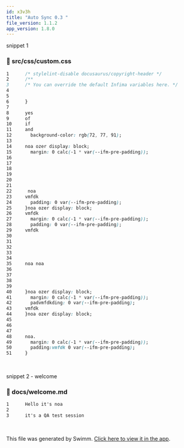 ```yaml
---
id: x3v3h
title: "Auto Sync 0.3 "
file_version: 1.1.2
app_version: 1.8.0
---
```


snippet 1
<!-- NOTE-swimm-snippet: the lines below link your snippet to Swimm -->
### 📄 src/css/custom.css
```css
1      /* stylelint-disable docusaurus/copyright-header */
2      /**
3      /* You can override the default Infima variables here. */
4      
5      
6      }
7      
8      yes
9      of
10     if
11     and
12       background-color: rgb(72, 77, 91);
13       
14     noa ozer display: block;
15       margin: 0 calc(-1 * var(--ifm-pre-padding));
16     
17     
18     
19     
20     
21     
22      noa
23     vmfdk
24       padding: 0 var(--ifm-pre-padding);
25     }noa ozer display: block;
26     vmfdk
27       margin: 0 calc(-1 * var(--ifm-pre-padding));
28       padding: 0 var(--ifm-pre-padding);
29     vmfdk
30     
31     
32     
33     
34     
35     noa noa
36     
37     
38     
39     
40     }noa ozer display: block;
41       margin: 0 calc(-1 * var(--ifm-pre-padding));
42       padvmfdkding: 0 var(--ifm-pre-padding);
43     vmfdk
44     }noa ozer display: block;
45     
46     
47     
48     noa.  
49       margin: 0 calc(-1 * var(--ifm-pre-padding));
50       padding:vmfdk 0 var(--ifm-pre-padding);
51     }
```

<br/>

snippet 2 - welcome
<!-- NOTE-swimm-snippet: the lines below link your snippet to Swimm -->
### 📄 docs/welcome.md
```markdown
1      Hello it's noa
2      
3      it's a QA test session 
```

<br/>

This file was generated by Swimm. [Click here to view it in the app](https://swimm-web-app.web.app/repos/Z2l0aHViJTNBJTNBTm9hUmVwbyUzQSUzQU5vYW96ZXI=/docs/x3v3h).
